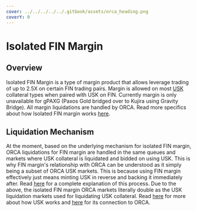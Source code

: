 ```yaml
---
cover: ../../../../../.gitbook/assets/orca_heading.png
coverY: 0
---
```


# Isolated FIN Margin

## Overview

Isolated FIN Margin is a type of margin product that allows leverage trading of up to 2.5X on certain FIN trading pairs. Margin is allowed on most [USK](../../../../usk-stablecoin.md) collateral types when paired with USK on FIN. Currently margin is only unavailable for gPAXG (Paxos Gold bridged over to Kujira using Gravity Bridge). All margin liquidations are handled by ORCA. Read more specifics about how Isolated FIN margin works [here](../../../../fin/how-to-use-fin/spot-and-margin-trade-ui/isolated-fin-margin.md).&#x20;

## Liquidation Mechanism

At the moment, based on the underlying mechanism for isolated FIN margin, ORCA liquidations for FIN margin are handled in the same queues and markets where USK collateral is liquidated and bidded on using USK. This is why FIN margin's relationship with ORCA can be understood as it simply being a subset of ORCA USK markets. This is because using FIN margin effectively just means minting USK in reverse and backing it immediately after. Read [here](../../../../fin/how-to-use-fin/spot-and-margin-trade-ui/isolated-fin-margin.md#mechanism) for a complete explanation of this process. Due to the above, the isolated FIN margin ORCA markets literally double as the USK liquidation markets used for liquidating USK collateral. Read [here](../../../../usk-stablecoin/technical-specifics.md) for more about how USK works and [here](../../../../usk-stablecoin/how-to-mint-usk.md) for its connection to ORCA. &#x20;

&#x20;

